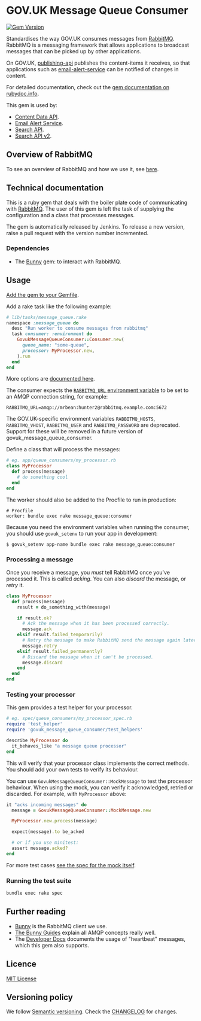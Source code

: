 # GOV.UK Message Queue Consumer
[![Gem Version](https://badge.fury.io/rb/govuk_message_queue_consumer.svg)](https://badge.fury.io/rb/govuk_message_queue_consumer)

Standardises the way GOV.UK consumes messages from [RabbitMQ](https://www.rabbitmq.com/).
RabbitMQ is a messaging framework that allows applications to broadcast messages
that can be picked up by other applications.

On GOV.UK, [publishing-api](https://github.com/alphagov/publishing-api) publishes
the content-items it receives, so that applications such as
[email-alert-service](https://github.com/alphagov/email-alert-service) can be
notified of changes in content.

For detailed documentation, check out the [gem documentation on rubydoc.info](http://www.rubydoc.info/gems/govuk_message_queue_consumer/GovukMessageQueueConsumer/Consumer#initialize-instance_method).

This gem is used by:

- [Content Data API](https://github.com/alphagov/content-data-api).
- [Email Alert Service](https://github.com/alphagov/email-alert-service/).
- [Search API](https://github.com/alphagov/search-api).
- [Search API v2](https://github.com/alphagov/search-api-v2).

## Overview of RabbitMQ

To see an overview of RabbitMQ and how we use it, see [here](https://docs.publishing.service.gov.uk/manual/rabbitmq.html#overview).

## Technical documentation

This is a ruby gem that deals with the boiler plate code of communicating with
[RabbitMQ](https://www.rabbitmq.com/). The user of this gem is left the task of
supplying the configuration and a class that processes messages.

The gem is automatically released by Jenkins. To release a new version, raise a
pull request with the version number incremented.

### Dependencies

- The [Bunny](https://github.com/ruby-amqp/bunny) gem: to interact with RabbitMQ.

## Usage

[Add the gem to your Gemfile](https://rubygems.org/gems/govuk_message_queue_consumer).

Add a rake task like the following example:

```ruby
# lib/tasks/message_queue.rake
namespace :message_queue do
  desc "Run worker to consume messages from rabbitmq"
  task consumer: :environment do
    GovukMessageQueueConsumer::Consumer.new(
      queue_name: "some-queue",
      processor: MyProcessor.new,
    ).run
  end
end
```

More options are [documented here](http://www.rubydoc.info/gems/govuk_message_queue_consumer/GovukMessageQueueConsumer/Consumer#initialize-instance_method).

The consumer expects the [`RABBITMQ_URL` environment
variable](https://github.com/ruby-amqp/bunny/blob/066496d/docs/guides/connecting.md#paas-environments)
to be set to an AMQP connection string, for example:

`RABBITMQ_URL=amqp://mrbean:hunter2@rabbitmq.example.com:5672`

The GOV.UK-specific environment variables `RABBITMQ_HOSTS`, `RABBITMQ_VHOST`,
`RABBITMQ_USER` and `RABBITMQ_PASSWORD` are deprecated. Support for these will
be removed in a future version of govuk_message_queue_consumer.

Define a class that will process the messages:

```ruby
# eg. app/queue_consumers/my_processor.rb
class MyProcessor
  def process(message)
    # do something cool
  end
end
```

The worker should also be added to the Procfile to run in production:

```
# Procfile
worker: bundle exec rake message_queue:consumer
```

Because you need the environment variables when running the consumer, you should use
`govuk_setenv` to run your app in development:

```
$ govuk_setenv app-name bundle exec rake message_queue:consumer
```

### Processing a message

Once you receive a message, you *must* tell RabbitMQ once you've processed it. This
is called _acking_. You can also _discard_ the message, or _retry_ it.

```ruby
class MyProcessor
  def process(message)
    result = do_something_with(message)

    if result.ok?
      # Ack the message when it has been processed correctly.
      message.ack
    elsif result.failed_temporarily?
      # Retry the message to make RabbitMQ send the message again later.
      message.retry
    elsif result.failed_permanently?
      # Discard the message when it can't be processed.
      message.discard
    end
  end
end
```

### Testing your processor

This gem provides a test helper for your processor.

```ruby
# eg. spec/queue_consumers/my_processor_spec.rb
require 'test_helper'
require 'govuk_message_queue_consumer/test_helpers'

describe MyProcessor do
  it_behaves_like "a message queue processor"
end
```

This will verify that your processor class implements the correct methods. You
should add your own tests to verify its behaviour.

You can use `GovukMessageQueueConsumer::MockMessage` to test the processor
behaviour. When using the mock, you can verify it acknowledged, retried or
discarded. For example, with `MyProcessor` above:

```ruby
it "acks incoming messages" do
  message = GovukMessageQueueConsumer::MockMessage.new

  MyProcessor.new.process(message)

  expect(message).to be_acked

  # or if you use minitest:
  assert message.acked?
end
```

For more test cases [see the spec for the mock itself](/spec/mock_message_spec.rb).


### Running the test suite

```bash
bundle exec rake spec
```

## Further reading

- [Bunny](https://github.com/ruby-amqp/bunny) is the RabbitMQ client we use.
- [The Bunny Guides](http://rubybunny.info/articles/guides.html) explain all
  AMQP concepts really well.
- The [Developer Docs](https://docs.publishing.service.gov.uk/manual/rabbitmq.html)
  documents the usage of "heartbeat" messages, which this gem also supports.

## Licence

[MIT License](LICENCE)

## Versioning policy

We follow [Semantic versioning](http://semver.org/spec/v2.0.0.html). Check the
[CHANGELOG](CHANGELOG.md) for changes.
